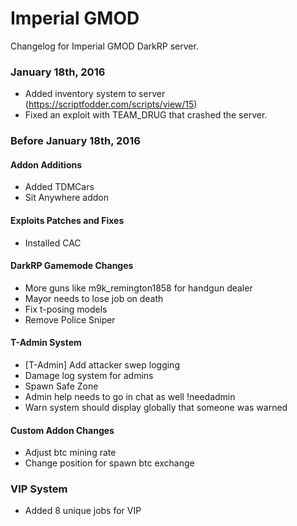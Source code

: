 # Imperial GMOD

Changelog for Imperial GMOD DarkRP server.

### January 18th, 2016

* Added inventory system to server (https://scriptfodder.com/scripts/view/15)
* Fixed an exploit with TEAM_DRUG that crashed the server.



### Before January 18th, 2016

#### Addon Additions
* Added TDMCars
* Sit Anywhere addon

#### Exploits Patches and Fixes
* Installed CAC

#### DarkRP Gamemode Changes
* More guns like m9k_remington1858 for handgun dealer
* Mayor needs to lose job on death
* Fix t-posing models
* Remove Police Sniper
 
#### T-Admin System
* [T-Admin] Add attacker swep logging
* Damage log system for admins
* Spawn Safe Zone
* Admin help needs to go in chat as well !needadmin
* Warn system should display globally that someone was warned

#### Custom Addon Changes
* Adjust btc mining rate
* Change position for spawn btc exchange

### VIP System
* Added 8 unique jobs for VIP

